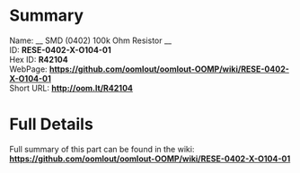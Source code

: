 
Summary
=================
  
Name: __ SMD (0402) 100k Ohm Resistor __    
ID: __RESE-0402-X-O104-01__   
Hex ID: __R42104__   
WebPage: __https://github.com/oomlout/oomlout-OOMP/wiki/RESE-0402-X-O104-01__   
Short URL: __http://oom.lt/R42104__   

Full Details
==========================
Full summary of this part can be found in the wiki:   
__https://github.com/oomlout/oomlout-OOMP/wiki/RESE-0402-X-O104-01__    

